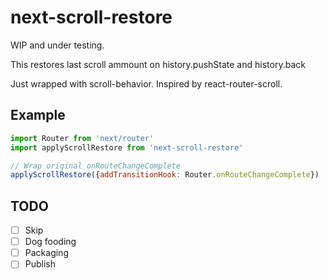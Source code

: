 # next-scroll-restore

WIP and under testing.

This restores last scroll ammount on history.pushState and history.back

Just wrapped with scroll-behavior. Inspired by react-router-scroll.

## Example

```js
import Router from 'next/router'
import applyScrollRestore from 'next-scroll-restore'

// Wrap original onRouteChangeComplete
applyScrollRestore({addTransitionHook: Router.onRouteChangeComplete})
```

## TODO

- [ ] Skip
- [ ] Dog fooding
- [ ] Packaging
- [ ] Publish
